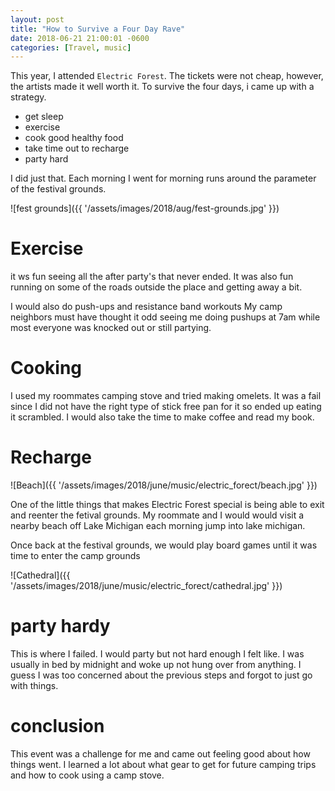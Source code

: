 ```yaml
---
layout: post
title: "How to Survive a Four Day Rave"
date: 2018-06-21 21:00:01 -0600
categories: [Travel, music]
---
```


This year, I attended `Electric Forest`. The tickets were not cheap, however, the artists made it well worth it.
To survive the four days, i came up with a strategy.

- get sleep
- exercise
- cook good healthy food
- take time out to recharge
- party hard

I did just that. 
Each morning I went for morning runs around the parameter of the festival grounds.

![fest grounds]({{ '/assets/images/2018/aug/fest-grounds.jpg' }})

# Exercise
it ws fun seeing all the after party's that never ended.
It was also fun running on some of the roads outside the place and getting away a bit.

I would also do push-ups and resistance band workouts
My camp neighbors must have thought it odd seeing me doing pushups at 7am while most everyone was knocked out or still partying.


# Cooking
I used my roommates camping stove and tried making omelets. 
It was a fail since I did not have the right type of stick free pan for it so ended up eating it scrambled.
I would also take the time to make coffee and read my book.

# Recharge 

![Beach]({{ '/assets/images/2018/june/music/electric_forect/beach.jpg' }})

One of the little things that makes Electric Forest special is being able to exit and reenter the fetival grounds. 
My roommate and I would would visit a nearby beach off Lake Michigan each morning jump into lake michigan.
 
Once back at the festival grounds, we would play board games until it was time to enter the camp grounds 

![Cathedral]({{ '/assets/images/2018/june/music/electric_forect/cathedral.jpg' }})

# party hardy

This is where I failed. 
I would party but not hard enough I felt like.
I was usually in bed by midnight and woke up not hung over from anything.
I guess I was too concerned about the previous steps and forgot to just go with things.

# conclusion
This event was a challenge for me and came out feeling good about how things went.
I learned a lot about what gear to get for future camping trips and how to cook using a camp stove.

